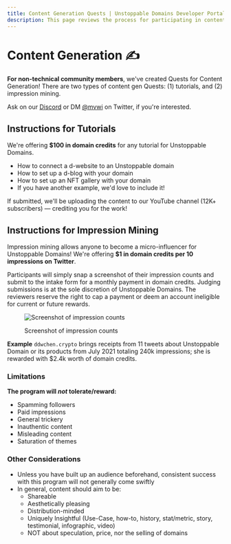 ```yaml
---
title: Content Generation Quests | Unstoppable Domains Developer Portal
description: This page reviews the process for participating in content generation quests with Unstoppable Domains.
---
```


# Content Generation ✍️

**For non-technical community members**, we've created Quests for Content Generation! There are two types of content gen Quests: (1) tutorials, and (2) impression mining.

Ask on our [Discord](https://discord.com/invite/b6ZVxSZ9Hn) or DM [@mvwi](https://twitter.com/mvwi) on Twitter, if you're interested.

## Instructions for Tutorials

We're offering **$100 in domain credits** for any tutorial for Unstoppable Domains.

- How to connect a d-website to an Unstoppable domain
- How to set up a d-blog with your domain
- How to set up an NFT gallery with your domain
- If you have another example, we'd love to include it!

If submitted, we'll be uploading the content to our YouTube channel (12K+ subscribers) — crediting you for the work!

## Instructions for Impression Mining

Impression mining allows anyone to become a micro-influencer for Unstoppable Domains! We're offering **$1 in domain credits per 10 impressions on Twitter**.

Participants will simply snap a screenshot of their impression counts and submit to the intake form for a monthly payment in domain credits. Judging submissions is at the sole discretion of Unstoppable Domains. The reviewers reserve the right to cap a payment or deem an account ineligible for current or future rewards.

<figure>

![Screenshot of impression counts](/images/quest-impression-mining.png)

<figcaption>Screenshot of impression counts</figcaption>
</figure>

**Example**
`ddwchen.crypto` brings receipts from 11 tweets about Unstoppable Domain or its products from July 2021 totaling 240k impressions; she is rewarded with $2.4k worth of domain credits.

### Limitations

**The program will _not_ tolerate/reward:**

- Spamming followers
- Paid impressions
- General trickery
- Inauthentic content
- Misleading content
- Saturation of themes

### Other Considerations

- Unless you have built up an audience beforehand, consistent success with this program will not generally come swiftly
- In general, content should aim to be:
  - Shareable
  - Aesthetically pleasing
  - Distribution-minded
  - Uniquely Insightful (Use-Case, how-to, history, stat/metric, story, testimonial, infographic, video)
  - NOT about speculation, price, nor the selling of domains
